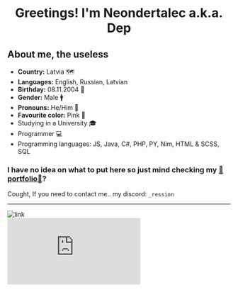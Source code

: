 <h1 align="center">Greetings! I'm Neondertalec a.k.a. Dep</h1>

## About me, the useless
* **Country:** Latvia 🗺
* **Languages:** English, Russian, Latvian
* **Birthday:** 08.11.2004 🎂
* **Gender:** Male 🚹
* **Pronouns:** He/Him 💬
* **Favourite color:** Pink 🎨
* Studying in a University 🎓
* Programmer 💻
* Programming languages: JS, Java, C#, PHP, PY, Nim, HTML & SCSS, SQL

### I have no idea on what to put here so just mind checking my [🎀portfolio🎀](https://depuresu.net)?
Cought, If you need to contact me.. my discord: `_ression`

***
![link](https://komarev.com/ghpvc/?username=neondertalec&label=Profile%20views&color=0e75b6&style=flat)  
![link](http://depuresu.net/api/counter/visits.php)
